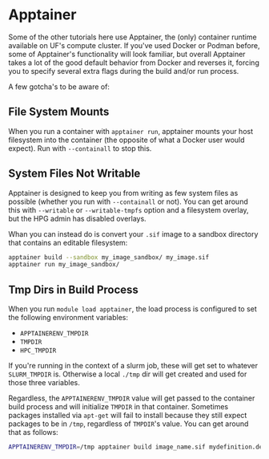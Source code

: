# Apptainer

Some of the other tutorials here use Apptainer, the (only) container runtime available on UF's compute cluster.
If you've used Docker or Podman before, some of Apptainer's functionality will look familiar, but overall Apptainer takes a lot of the good default behavior from Docker and reverses it, forcing you to specify several extra flags during the build and/or run process.

A few gotcha's to be aware of:

## File System Mounts
When you run a container with `apptainer run`, apptainer mounts your host filesystem into the container (the opposite of what a Docker user would expect). Run with `--containall` to stop this.

## System Files Not Writable
Apptainer is designed to keep you from writing as few system files as possible (whether you run with `--containall` or not).
You can get around this with  `--writable` or `--writable-tmpfs` option and a filesystem overlay, but the HPG admin has disabled overlays.

Whan you can instead do is convert your `.sif` image to a sandbox directory that contains an editable filesystem:

```bash
apptainer build --sandbox my_image_sandbox/ my_image.sif
apptainer run my_image_sandbox/
```

## Tmp Dirs in Build Process
When you run `module load apptainer`, the load process is configured to set the following environment variables:
- `APPTAINERENV_TMPDIR`
- `TMPDIR`
- `HPC_TMPDIR`

If you're running in the context of a slurm job, these will get set to whatever `SLURM_TMPDIR` is.
Otherwise a local `./tmp` dir will get created and used for those three variables.

Regardless, the `APPTAINERENV_TMPDIR` value will get passed to the container build process and will initialize `TMPDIR` in that container.
Sometimes packages installed via `apt-get` will fail to install because they still expect packages to be in `/tmp`, regardless of `TMPDIR`'s value. You can get around that as follows:

```bash
APPTAINERENV_TMPDIR=/tmp apptainer build image_name.sif mydefinition.def
```

